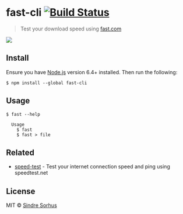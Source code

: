 # fast-cli [![Build Status](https://travis-ci.org/sindresorhus/fast-cli.svg?branch=master)](https://travis-ci.org/sindresorhus/fast-cli)

> Test your download speed using [fast.com](https://fast.com)

![](screenshot.gif)


## Install

Ensure you have [Node.js](https://nodejs.org) version 6.4+ installed. Then run the following:

```
$ npm install --global fast-cli
```


## Usage

```
$ fast --help

  Usage
    $ fast
    $ fast > file
```


## Related

- [speed-test](https://github.com/sindresorhus/speed-test) - Test your internet connection speed and ping using speedtest.net


## License

MIT © [Sindre Sorhus](https://sindresorhus.com)

